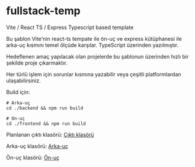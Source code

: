 # fullstack-temp

Vite / React TS / Express Typescript based template

Bu şablon Vite'nin react-ts tempate ile ön-uç ve express kütüphanesi ile arka-uç kısmını temel ölçüde karşılar. TypeScript üzerinden yazılmıştır.

Hedeflenen amaç yapılacak olan projelerde bu şablonun üzerinden hızlı bir şekilde proje çıkarmaktır.

Her türlü işlem için sorunlar kısmına yazabilir veya çeşitli platformlardan ulaşabilirsiniz.

Build için:

```shell
# Arka-uç
cd ./backend && npm run build
```

```shell
# Ön-uç
cd ./frontend && npm run build
```

Planlanan çıktı klasörü: [Çıktı klasörü](./output/)

Arka-uç klasörü: [Arka-uç](./backend/)

Ön-uç klasörü: [Ön-uç](./frontend/)
